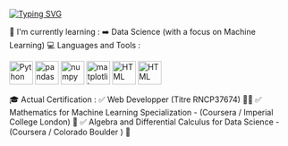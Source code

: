 [![Typing SVG](https://readme-typing-svg.demolab.com?font=Fira+Code&pause=1000&width=435&lines=Hi+there+%F0%9F%91%8B)](https://git.io/typing-svg)

 🔭 I'm currently learning :
➡️ Data Science (with a focus on Machine Learning)
💻 Languages and Tools :

<p></p> 
    <a href="https://www.python.org/" target="_blank"> <img alt="Python" height ="42px"  src="https://cdn.jsdelivr.net/gh/devicons/devicon/icons/python/python-original.svg" /></a>
    <a href="https://pandas.pydata.org/" target="_blank"> <img alt="pandas" height ="42px"  src="https://cdn.jsdelivr.net/gh/devicons/devicon/icons/pandas/pandas-original.svg" /></a>  
    <a href="https://numpy.org/" target="_blank"> <img alt="numpy" height ="42px"  src="https://cdn.jsdelivr.net/gh/devicons/devicon/icons/numpy/numpy-original.svg" /></a>
    <a href="https://matplotlib.org/" target="_blank"> <img alt="matplotlib" height ="42px"  src="https://upload.wikimedia.org/wikipedia/commons/thumb/8/84/Matplotlib_icon.svg/1200px-        
      Matplotlib_icon.svg.png" /></a> 
    <a href="https://ru.wikipedia.org/wiki/HTML" target="_blank"> <img alt="HTML" height="42px"  src="https://upload.wikimedia.org/wikipedia/commons/thumb/3/38/HTML5_Badge.svg/800px-  
       HTML5_Badge.svg.png" /></a>
    <a href="https://ru.wikipedia.org/wiki/CSS" target="_blank"> <img alt="HTML" height="42px"  src="https://uxwing.com/wp-content/themes/uxwing/download/brands-and-social-media/css-icon.png" /></a>
    <br>

  <p></p>

🎓 Actual Certification :
✅ Web Developper (Titre RNCP37674) 👨‍💻
✅ Mathematics for Machine Learning Specialization - (Coursera / Imperial College London) 🧮
✅ Algebra and Differential Calculus for Data Science - (Coursera / Colorado Boulder ) 🧮  
